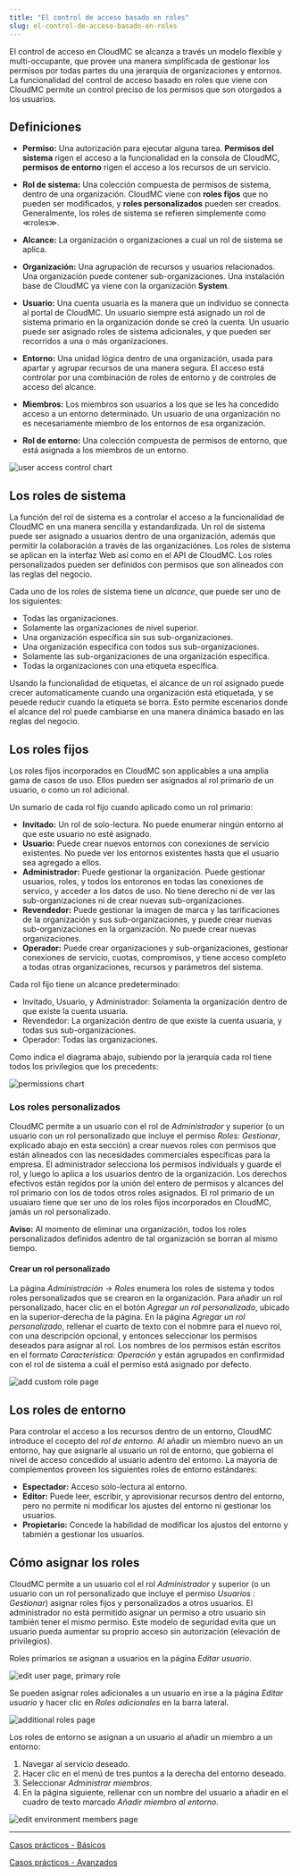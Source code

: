 ```yaml
---
title: "El control de acceso basado en roles"
slug: el-control-de-acceso-basado-en-roles
---
```



El control de acceso en CloudMC se alcanza a través un modelo flexible y multi-occupante, que provee una manera simplificada de gestionar los permisos por todas partes du una jerarquía de organizaciones y entornos.  La funcionalidad del control de acceso basado en roles que viene con CloudMC permite un control preciso de los permisos que son otorgados a los usuarios.

## Definiciones
- **Permiso:** Una autorización para ejecutar alguna tarea.  **Permisos del sistema** rigen el acceso a la funcionalidad en la consola de CloudMC, **permisos de entorno** rigen el acceso a los recursos de un servicio.

- **Rol de sistema:**  Una colección compuesta de permisos de sistema, dentro de una organización.  CloudMC viene con **roles fijos** que no pueden ser modificados, y **roles personalizados** pueden ser creados.  Generalmente, los roles de sistema se refieren simplemente como ≪roles≫.

- **Alcance:** La organización o organizaciones a cual un rol de sistema se aplica.

- **Organización:** Una agrupación de recursos y usuarios relacionados. Una organización puede contener sub-organizaciones.  Una instalación base de CloudMC ya viene con la organización **System**.

- **Usuario:** Una cuenta usuaria es la manera que un individuo se connecta al portal de CloudMC.  Un usuario siempre está asignado un rol de sistema primario en la organización donde se creó la cuenta.  Un usuario puede ser asignado roles de sistema adicionales, y que pueden ser recorridos a una o más organizaciones.

- **Entorno:** Una unidad lógica dentro de una organización, usada para apartar y agrupar recursos de una manera segura.  El acceso está controlar por una combinación de roles de entorno y de controles de acceso del alcance.

- **Miembros:**  Los miembros son usuarios a los que se les ha concedido acceso a un entorno determinado. Un usuario de una organización no es necesariamente miembro de los entornos de esa organización.

- **Rol de entorno:** Una colección compuesta de permisos de entorno, que está asignada a los miembros de un entorno.

![user access control chart](/assets/rbac-roles-chart-es.png)

## Los roles de sistema
La función del rol de sistema es a controlar el acceso a la funcionalidad de CloudMC en una manera sencilla y estandardizada.  Un rol de sistema puede ser asignado a usuarios dentro de una organización, además que permitir la colaboración a travès de las organizaciónes.  Los roles de sistema se aplican en la interfaz Web así como en el API de CloudMC.  Los roles personalizados pueden ser definidos con permisos que son alineados con las reglas del negocio.

Cada uno de los roles de sistema tiene un *alcance*, que puede ser uno de los siguientes:

- Todas las organizaciones.
- Solamente las organizaciones de nivel superior.
- Una organización específica sin sus sub-organizaciones.
- Una organización específica con todos sus sub-organizaciones.
- Solamente las sub-organizaciones de una organización específica.
- Todas la organizaciones con una etiqueta específica.

Usando la funcionalidad de etiquetas, el alcance de un rol asignado puede crecer automaticamente cuando una organización está etiquetada, y se peuede reducir cuando la etiqueta se borra.  Esto permite escenarios donde el alcance del rol puede cambiarse en una manera dinámica basado en las reglas del negocio.

## Los roles fijos
Los roles fijos incorporados en CloudMC son applicables a una amplia gama de casos de uso.  Ellos pueden ser asignados al rol primario de un usuario, o como un rol adicional.

Un sumario de cada rol fijo cuando aplicado como un rol primario:

- **Invitado:**  Un rol de solo-lectura.  No puede enumerar ningún entorno al que este usuario no esté asignado.
- **Usuario:**  Puede crear nuevos entornos con conexiones de servicio existentes.  No puede ver los entornos existentes hasta que el usuario sea agregado a ellos.
- **Administrador:**  Puede gestionar la organización.  Puede gestionar usuarios, roles, y todos los entoronos en todas las conexiones de servico, y acceder a los datos de uso.  No tiene derecho ni de ver las sub-organizaciones ni de crear nuevas sub-organizaciones.
- **Revendedor:**  Puede gestionar la imagen de marca y las tarificaciones de la organización y sus sub-organizaciones, y puede crear nuevas sub-organizaciones en la organización.  No puede crear nuevas organizaciones.
- **Operador:**  Puede crear organizaciones y sub-organizaciones, gestionar conexiones de servicio, cuotas, compromisos, y tiene acceso completo a todas otras organizaciones, recursos y parámetros del sistema.

Cada rol fijo tiene un alcance predeterminado:
- Invitado, Usuario, y Administrador:  Solamenta la organización dentro de que existe la cuenta usuaria.
- Revendedor:  La organización dentro de que existe la cuenta usuaria, y todas sus sub-organizaciones.
- Operador:  Todas las organizaciones.

Como indica el diagrama abajo, subiendo por la jerarquía cada rol tiene todos los privilegios que los precedents:

![permissions chart](/assets/rbac-permissions-es.png)

### Los roles personalizados

CloudMC permite a un usuario con el rol de *Administrador* y superior (o un usuario con un rol personalizado que incluye el permiso *Roles: Gestionar*, explicado abajo en esta sección) a crear nuevos roles con permisos que están alineados con las necesidades commerciales específicas para la empresa.  El administrador selecciona los permisos individuals y guarde el rol, y luego lo aplica a los usuarios dentro de la organización.  Los derechos efectivos están regidos por la unión del entero de permisos y alcances del rol primario con los de todos otros roles asignados.  El rol primario de un usuaiaro tiene que ser uno de los roles fijos incorporados en CloudMC, jamás un rol personalizado.

**Aviso:**  Al momento de eliminar una organización, todos los roles personalizados definidos adentro de tal organización se borran al mismo tiempo.

#### Crear un rol personalizado
La página *Administración* -> *Roles* enumera los roles de sistema y todos roles personalizados que se crearon en la organización.  Para añadir un rol personalizado, hacer clic en el botón *Agregar un rol personalizado*, ubicado en la superior-derecha de la página.  En la página *Agregar un rol personalizado*, rellenar el cuarto de texto con el nobmre para el nuevo rol, con una descripción opcional, y entonces seleccionar los permisos deseados para asignar al rol.  Los nombres de los permisos están escritos en el formato *Característica: Operación* y están agrupados en confirmidad con el rol de sistema a cuál el permiso está asignado por defecto.

![add custom role page](/assets/rbac-add_custom_role-en.png)

## Los roles de entorno
Para controlar el acceso a los recursos dentro de un entorno, CloudMC introduce el cocepto del *rol de entorno*.  Al añadir un miembro nuevo an un entorno, hay que asignarle al usuario un rol de entorno, que gobierna el nivel de acceso concedido al usuario adentro del entorno.  La mayoría de complementos proveen los siguientes roles de entorno estándares:

- **Espectador:**  Acceso solo-lectura al entorno.
- **Editor:**  Puede leer, escribir, y aprovisionar recursos dentro del entorno, pero no permite ni modificar los ajustes del entorno ni gestionar los usuarios.
- **Propietario:**  Concede la habilidad de modificar los ajustos del entorno y tabmién a gestionar los usuarios.

## Cómo asignar los roles

CloudMC permite a un usuario col el rol *Administrador* y superior (o un usuario con un rol personalizado que incluye el permiso *Usuarios : Gestionar*) asignar roles fijos y personalizados a otros usuarios.  El administrador no está permitido asignar un permiso a otro usuario sin también tener el mismo permiso.  Este modelo de seguridad evita que un usuario pueda aumentar su proprio acceso sin autorización (elevación de privilegios).

Roles primarios se asignan a usuarios en la página *Editar usuario*.

![edit user page, primary role](/assets/rbac-select_primary_role-en.png)

Se pueden asignar roles adicionales a un usuario en irse a la página *Editar usuario* y hacer clic en *Roles adicionales* en la barra lateral.

![additional roles page](/assets/rbac-additional_roles-en.png)

Los roles de entorno se asignan a un usuario al añadir un miembro a un entorno:
1. Navegar al servicio deseado.
1. Hacer clic en el menú de tres puntos a la derecha del entorno deseado.
1. Seleccionar *Administrar miembros*.
1. En la página siguiente, rellenar con un nombre del usuario a añadir en el cuadro de texto marcado *Añadir miembro al entorno*.

![edit environment members page](/assets/rbac-list_of_env_roles-en.png)

---
[Casos prácticos - Básicos](rbac-use-cases-basic.md)

[Casos prácticos - Avanzados](rbac-use-cases-advanced.md)

